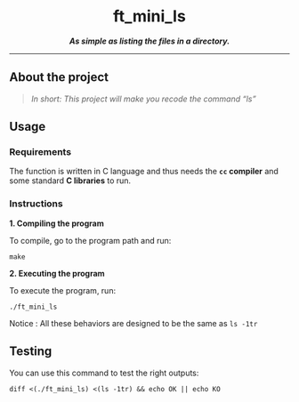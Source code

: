 <h1 align="center">
	ft_mini_ls
</h1>

<p align="center">
	<b><i>As simple as listing the files in a directory.</i></b><br>
</p>

---

## About the project

> _In short: This project will make you recode the command “ls”_


## Usage

### Requirements

The function is written in C language and thus needs the **`cc` compiler** and some standard **C libraries** to run.

### Instructions

**1. Compiling the program**

To compile, go to the program path and run:

```shell
make
```

**2. Executing the program**

To execute the program, run:

```terminal
./ft_mini_ls
```

Notice : All these behaviors are designed to be the same as `ls -1tr`

## Testing

You can use this command to test the right outputs:

```shell
diff <(./ft_mini_ls) <(ls -1tr) && echo OK || echo KO
```
